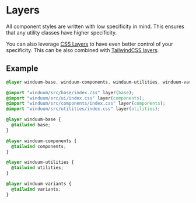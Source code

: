 # Layers

All component styles are written with low specificity in mind. This ensures that any utility classes have higher specificity. 

You can also leverage [CSS Layers](https://developer.mozilla.org/en-US/docs/Learn/CSS/Building_blocks/Cascade_layers) to have even better control of your specificity. This can be also combined with [TailwindCSS layers](https://tailwindcss.com/docs/adding-custom-styles#using-css-and-layer).

## Example
```css
@layer winduum-base, winduum-components, winduum-utilities, winduum-variants;

@import "winduum/src/base/index.css" layer(base);
@import "winduum/src/ui/index.css" layer(components);
@import "winduum/src/components/index.css" layer(components);
@import "winduum/src/utilities/index.css" layer(utilities);

@layer winduum-base {
  @tailwind base;
}

@layer winduum-components {
  @tailwind components;
}

@layer winduum-utilities {
  @tailwind utilities;
}

@layer winduum-variants {
  @tailwind variants;
}
```
